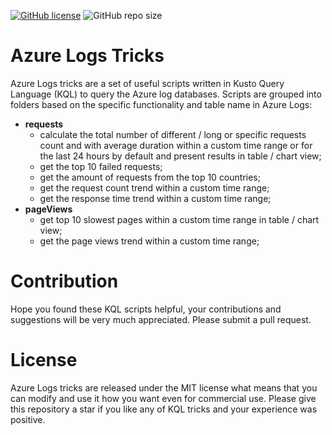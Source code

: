 [![GitHub license](https://img.shields.io/github/license/kate-orlova/azure-logs-tricks.svg)](https://github.com/kate-orlova/azure-logs-tricks/blob/master/LICENSE)
![GitHub repo size](https://img.shields.io/github/repo-size/kate-orlova/azure-logs-tricks.svg?style=flat)

# Azure Logs Tricks

Azure Logs tricks are a set of useful scripts written in Kusto Query Language (KQL) to query the Azure log databases. Scripts are grouped into folders based on the specific functionality and table name in Azure Logs:
* **requests**
   * calculate the total number of different / long or specific requests count and with average duration within a custom time range or for the last 24 hours by default and present results in table / chart view;
   * get the top 10 failed requests;
   * get the amount of requests from the top 10 countries;
   * get the request count trend within a custom time range;
   * get the response time trend within a custom time range;
* **pageViews**
   * get top 10 slowest pages within a custom time range in table / chart view;
   * get the page views trend within a custom time range;

# Contribution
Hope you found these KQL scripts helpful, your contributions and suggestions will be very much appreciated. Please submit a pull request.

# License
Azure Logs tricks are released under the MIT license what means that you can modify and use it how you want even for commercial use. Please give this repository a star if you like any of KQL tricks and your experience was positive.
